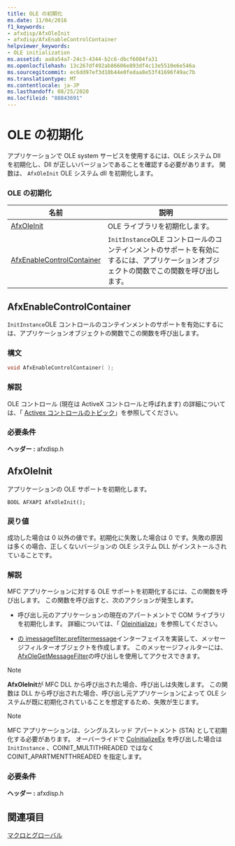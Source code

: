 ```yaml
---
title: OLE の初期化
ms.date: 11/04/2016
f1_keywords:
- afxdisp/AfxOleInit
- afxdisp/AfxEnableControlContainer
helpviewer_keywords:
- OLE initialization
ms.assetid: aa8a54a7-24c3-4344-b2c6-dbcf6084fa31
ms.openlocfilehash: 13c267df492ab86606e893df4c13e5510e6e546a
ms.sourcegitcommit: ec6dd97ef3d10b44e0fedaa8e53f41696f49ac7b
ms.translationtype: MT
ms.contentlocale: ja-JP
ms.lasthandoff: 08/25/2020
ms.locfileid: "88843691"
---
```

# <a name="ole-initialization"></a>OLE の初期化

アプリケーションで OLE system サービスを使用するには、OLE システム Dll を初期化し、Dll が正しいバージョンであることを確認する必要があります。 関数は、 `AfxOleInit` OLE システム dll を初期化します。

### <a name="ole-initialization"></a>OLE の初期化

|名前|説明|
|-|-|
|[AfxOleInit](#afxoleinit)|OLE ライブラリを初期化します。|
|[AfxEnableControlContainer](#afxenablecontrolcontainer)|`InitInstance`OLE コントロールのコンテインメントのサポートを有効にするには、アプリケーションオブジェクトの関数でこの関数を呼び出します。|

## <a name="afxenablecontrolcontainer"></a><a name="afxenablecontrolcontainer"></a> AfxEnableControlContainer

`InitInstance`OLE コントロールのコンテインメントのサポートを有効にするには、アプリケーションオブジェクトの関数でこの関数を呼び出します。

### <a name="syntax"></a>構文

```cpp
void AfxEnableControlContainer( );
```

### <a name="remarks"></a>解説

OLE コントロール (現在は ActiveX コントロールと呼ばれます) の詳細については、「 [Activex コントロールのトピック](../mfc-activex-controls.md)」を参照してください。

### <a name="requirements"></a>必要条件

**ヘッダー :** afxdisp.h

## <a name="afxoleinit"></a><a name="afxoleinit"></a> AfxOleInit

アプリケーションの OLE サポートを初期化します。

```
BOOL AFXAPI AfxOleInit();
```

### <a name="return-value"></a>戻り値

成功した場合は 0 以外の値です。初期化に失敗した場合は 0 です。失敗の原因は多くの場合、正しくないバージョンの OLE システム DLL がインストールされていることです。

### <a name="remarks"></a>解説

MFC アプリケーションに対する OLE サポートを初期化するには、この関数を呼び出します。 この関数を呼び出すと、次のアクションが発生します。

- 呼び出し元のアプリケーションの現在のアパートメントで COM ライブラリを初期化します。 詳細については、「 [Oleinitialize](/windows/win32/api/ole2/nf-ole2-oleinitialize)」を参照してください。

- [の imessagefilter.prefiltermessage](/windows/win32/api/objidl/nn-objidl-imessagefilter)インターフェイスを実装して、メッセージフィルターオブジェクトを作成します。 このメッセージフィルターには、 [AfxOleGetMessageFilter](application-control.md#afxolegetmessagefilter)の呼び出しを使用してアクセスできます。

> [!NOTE]
> **AfxOleInit**が MFC DLL から呼び出された場合、呼び出しは失敗します。 この関数は DLL から呼び出された場合、呼び出し元アプリケーションによって OLE システムが既に初期化されていることを想定するため、失敗が生じます。

> [!NOTE]
> MFC アプリケーションは、シングルスレッド アパートメント (STA) として初期化する必要があります。 オーバーライドで [CoInitializeEx](/windows/win32/api/combaseapi/nf-combaseapi-coinitializeex) を呼び出した場合は `InitInstance` 、COINIT_MULTITHREADED ではなく COINIT_APARTMENTTHREADED を指定します。

### <a name="requirements"></a>必要条件

**ヘッダー :** afxdisp.h

## <a name="see-also"></a>関連項目

[マクロとグローバル](../../mfc/reference/mfc-macros-and-globals.md)

